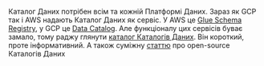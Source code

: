 Каталог Даних потрібен всім та кожній Платформі Даних. Зараз як GCP так і AWS надають Каталог Даних як сервіс. У AWS це [Glue Schema Registry](https://docs.aws.amazon.com/glue/latest/dg/schema-registry.html), у GCP це [Data Catalog](https://cloud.google.com/data-catalog). Але функціоналу цих сервісів буває замало, тому раджу глянути [каталог Каталогів Даних](https://sarahsnewsletter.substack.com/p/choosing-a-data-catalog?s=r). Він короткий, проте інформативний. А також суміжну [статтю](https://www.holistics.io/blog/a-dive-into-metadata-hubs/) про open-source Каталогів Даних